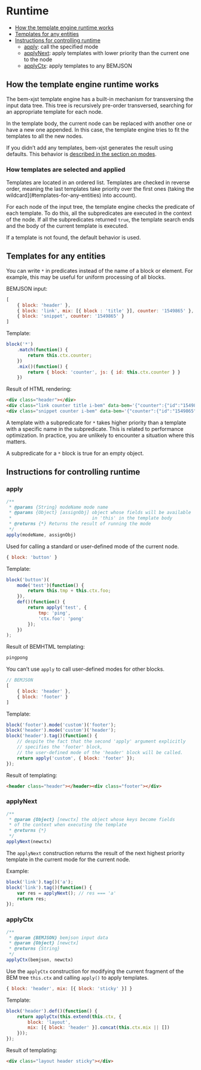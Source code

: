 # Runtime

- [How the template engine runtime works](#how-the-template-engine-runtime-works)
- [Templates for any entities](#templates-for-any-entities)
- [Instructions for controlling runtime](#Instructions-for-controlling-runtime)
  - [apply](#apply): call the specified mode
  - [applyNext](#applynext): apply templates with lower priority than the current one to the node
  - [applyCtx](#applyctx): apply templates to any BEMJSON

## How the template engine runtime works

The bem-xjst template engine has a built-in mechanism for transversing the input data tree. This tree is recursively pre-order transversed, searching for an appropriate template for each node.

In the template body, the current node can be replaced with another one or have a new one appended. In this case, the template engine tries to fit the templates to all the new nodes.

If you didn’t add any templates, bem-xjst generates the result using defaults. This behavior is [described in the section on modes](5-templates-syntax.md#body).

### How templates are selected and applied

Templates are located in an ordered list. Templates are checked in reverse order, meaning the last templates take priority over the first ones (taking the wildcard](#templates-for-any-entities) into account).

For each node of the input tree, the template engine checks the predicate of each template. To do this, all the subpredicates are executed in the context of the node. If all the subpredicates returned `true`, the template search ends and the body of the current template is executed.

If a template is not found, the default behavior is used.

## Templates for any entities

You can write `*` in predicates instead of the name of a block or element. For example, this may be useful for uniform processing of all blocks.

BEMJSON input:

```js
[
    { block: 'header' },
    { block: 'link', mix: [{ block : 'title' }], counter: '1549865' },
    { block: 'snippet', counter: '1549865' }
]
```

Template:

```js
block('*')
    .match(function() {
        return this.ctx.counter;
    })
    .mix()(function() {
        return { block: 'counter', js: { id: this.ctx.counter } }
    })
```

Result of HTML rendering:

```html
<div class="header"></div>
<div class="link counter title i-bem" data-bem='{"counter":{"id":"1549865"}}'></div>
<div class="snippet counter i-bem" data-bem='{"counter":{"id":"1549865"}}'></div>
```

A template with a subpredicate for `*` takes higher priority than a template with a specific name in the subpredicate. This is related to performance optimization. In practice, you are unlikely to encounter a situation where this matters.

A subpredicate for a `*` block is true for an empty object.

## Instructions for controlling runtime

### apply

```js
/**
 * @params {String} modeName mode name
 * @params {Object} [assignObj] object whose fields will be available
 *                              in 'this' in the template body
 * @returns {*} Returns the result of running the mode
 */
apply(modeName, assignObj)
```

Used for calling a standard or user-defined mode of the current node.

```js
{ block: 'button' }
```

Template:

```js
block('button')(
    mode('test')(function() {
        return this.tmp + this.ctx.foo;
    }),
    def()(function() {
        return apply('test', {
            tmp: 'ping',
            'ctx.foo': 'pong'
        });
    })
);
```

Result of BEMHTML templating:

```html
pingpong
```

You can’t use `apply` to call user-defined modes for other blocks.

```js
// BEMJSON
[
    { block: 'header' },
    { block: 'footer' }
]
```

Template:

```js
block('footer').mode('custom')('footer');
block('header').mode('custom')('header');
block('header').tag()(function() {
    // despite the fact that the second 'apply' argument explicitly
    // specifies the 'footer' block,
    // the user-defined mode of the 'header' block will be called.
    return apply('custom', { block: 'footer' });
});
```

Result of templating:

```html
<header class="header"></header><div class="footer"></div>
```

### applyNext

```js
/**
 * @param {Object} [newctx] the object whose keys become fields
 * of the context when executing the template
 * @returns {*}
 */
applyNext(newctx)
```

The `applyNext` construction returns the result of the next highest priority template in the current mode for the current node.

Example:

```js
block('link').tag()('a');
block('link').tag()(function() {
    var res = applyNext(); // res === 'a'
    return res;
});
```

### applyCtx

```js
/**
 * @param {BEMJSON} bemjson input data
 * @param {Object} [newctx]
 * @returns {String}
 */
applyCtx(bemjson, newctx)
```

Use the `applyCtx` construction for modifying the current fragment of the BEM tree `this.ctx` and calling `apply()` to apply templates.

```js
{ block: 'header', mix: [{ block: 'sticky' }] }
```

Template:

```js
block('header').def()(function() {
    return applyCtx(this.extend(this.ctx, {
        block: 'layout',
        mix: [{ block: 'header' }].concat(this.ctx.mix || [])
    }));
});
```
Result of templating:

```html
<div class="layout header sticky"></div>
```
